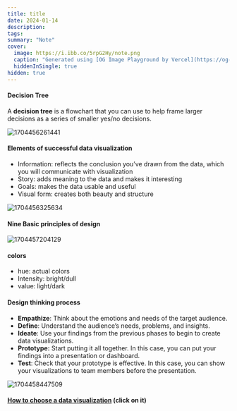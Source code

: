 ```yaml
---
title: title
date: 2024-01-14
description: 
tags: 
summary: "Note"
cover:
  image: https://i.ibb.co/5rpG2Hy/note.png
  caption: "Generated using [OG Image Playground by Vercel](https://og-playground.vercel.app/)"
  hiddenInSingle: true
hidden: true
---
```



#### Decision Tree

A **decision tree** is a flowchart that you can use to help frame larger decisions as a series of smaller yes/no decisions.

![1704456261441](images/basics_of_visualization/1704456261441.png)

#### Elements of successful data visualization

* Information: reflects the conclusion you’ve drawn from the data, which you will communicate with visualization
* Story: adds meaning to the data and makes it interesting
* Goals: makes the data usable and useful
* Visual form: creates both beauty and structure

![1704456325634](images/basics_of_visualization/1704456325634.png)

#### Nine Basic principles of design


![1704457204129](images/basics_of_visualization/1704457204129.png)

#### colors

* hue: actual colors
* Intensity: bright/dull
* value: light/dark

#### Design thinking process

* **Empathize**: Think about the emotions and needs of the target audience.
* **Define**: Understand the audience’s needs, problems, and insights.
* **Ideate**: Use your findings from the previous phases to begin to create data visualizations.
* **Prototype:** Start putting it all together. In this case, you can put your findings into  a presentation or dashboard.
* **Test**: Check that your prototype is effective. In this case, you can show your visualizations to team members before the presentation.

![1704458447509](image/basics_of_visualization/1704458447509.png)


#### [How to choose a data visualization](https://d3c33hcgiwev3.cloudfront.net/XsaUfemhQ-qGlH3poXPqMg_4b74b6280a7a4a10a83e6b5ca9138630_How-to-choose-a-data-visualization.pdf?Expires=1704585600&Signature=SgVG~PNY9O3dr5t3H2d-3wy08jxEmCfr8FF~U9kgXZx6LxLzBJjMdCncvYujL1jWuYtfysDD4PUvF2bDM77nwrzWHSoamRDqTO2EgKhY-XOmuO4aY4RQS7kQ8LlAgKC4orxXnsmM0HmM0HKgUxGrv2xpiBj0-LmKJs45ejA0EgQ_&Key-Pair-Id=APKAJLTNE6QMUY6HBC5A) (click on it)
